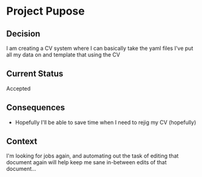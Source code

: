 # Project Pupose

## Decision

I am creating a CV system where I can basically take the yaml files I've put all my data on and template that using the CV

## Current Status

Accepted

## Consequences

- Hopefully I'll be able to save time when I need to rejig my CV (hopefully)

## Context

I'm looking for jobs again, and automating out the task of editing that document again will help keep me sane in-between edits of that document...


